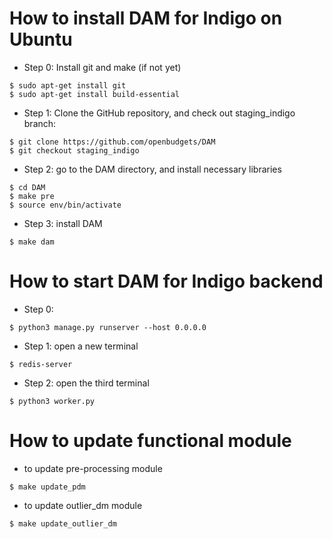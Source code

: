 # How to install DAM for Indigo on Ubuntu

* Step 0: Install git and make (if not yet)
```
$ sudo apt-get install git
$ sudo apt-get install build-essential
```

* Step 1: Clone the GitHub repository, and check out staging_indigo branch:
```
$ git clone https://github.com/openbudgets/DAM
$ git checkout staging_indigo
```

* Step 2: go to the DAM directory, and install necessary libraries
```
$ cd DAM
$ make pre
$ source env/bin/activate

```
* Step 3: install DAM 
```
$ make dam 

```
# How to start DAM for Indigo backend
* Step 0: 
```
$ python3 manage.py runserver --host 0.0.0.0
```
* Step 1: open a new terminal 
```
$ redis-server
```
* Step 2: open the third terminal
```
$ python3 worker.py
```

# How to update functional module
* to update pre-processing module
```
$ make update_pdm
```
* to update outlier_dm module
```
$ make update_outlier_dm
```


